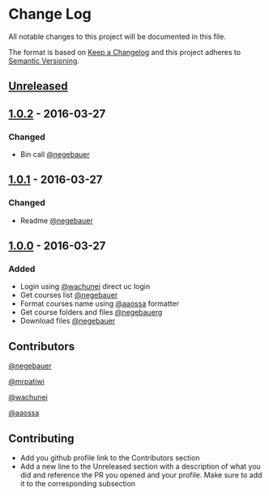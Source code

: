 # Change Log
All notable changes to this project will be documented in this file.

The format is based on [Keep a Changelog](http://keepachangelog.com/)
and this project adheres to [Semantic Versioning](http://semver.org/).

## [Unreleased]
[//]: # (Added)
[//]: # (Changed)
[//]: # (Deprecated)
[//]: # (Removed)
[//]: # (Fixed)
[//]: # (Security)

## [1.0.2] - 2016-03-27
### Changed
- Bin call [@negebauer]

## [1.0.1] - 2016-03-27
### Changed
- Readme [@negebauer]

## [1.0.0] - 2016-03-27
### Added
- Login using [@wachunei] direct uc login
- Get courses list [@negebauer]
- Format courses name using [@aaossa] formatter
- Get course folders and files [@negebauer]g
- Download files [@negebauer]

[Unreleased]: https://github.com/open-source-uc/sincding/compare/v1.0.2...HEAD
[1.0.2]: https://github.com/open-source-uc/sincding/compare/v1.0.1...v1.0.2
[1.0.1]: https://github.com/open-source-uc/sincding/compare/v1.0.0...v1.0.1
[1.0.0]: https://github.com/open-source-uc/sincding/compare/83e9b152a79f3616dd7d10143f0ebf50056c52fe...v1.0.0

## Contributors

[@negebauer]:https://github.com/negebauer
[@negebauer]

[@mrpatiwi]:https://github.com/mrpatiwi
[@mrpatiwi]

[@wachunei]:https://github.com/wachunei
[@wachunei]

[@aaossa]:https://github.com/aaossa
[@aaossa]

## Contributing

- Add you github profile link to the Contributors section
- Add a new line to the Unreleased section with a description of what you did and reference the PR you opened and your profile. Make sure to add it to the corresponding subsection
